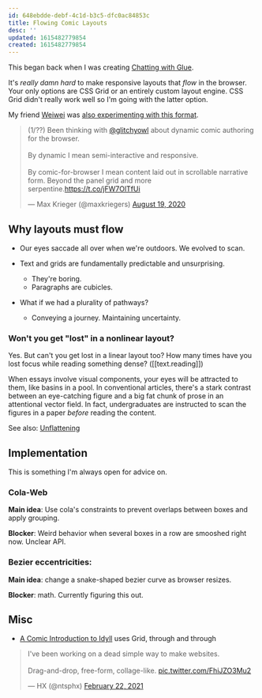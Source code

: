 ```yaml
---
id: 648ebdde-debf-4c1d-b3c5-dfc0ac84853c
title: Flowing Comic Layouts
desc: ''
updated: 1615482779854
created: 1615482779854
---
```

This began back when I was creating [Chatting with Glue](https://a9.io/glue-comic).

It's _really damn hard_ to make responsive layouts that _flow_ in the browser. Your only options are CSS Grid or an entirely custom layout engine. CSS Grid didn't really work well so I'm going with the latter option.

My friend [Weiwei](https://weiweihsu.com/) was [also experimenting with this format](https://weiweihsu.com/comic).

<blockquote class="twitter-tweet"><p lang="en" dir="ltr">(1/??) Been thinking with <a href="https://twitter.com/glitchyowl?ref_src=twsrc%5Etfw">@glitchyowl</a> about dynamic comic authoring for the browser.<br><br>By dynamic I mean semi-interactive and responsive.<br><br>By comic-for-browser I mean content laid out in scrollable narrative form. Beyond the panel grid and more serpentine.<a href="https://t.co/jFW7OlTfUi">https://t.co/jFW7OlTfUi</a></p>&mdash; Max Krieger (@maxkriegers) <a href="https://twitter.com/maxkriegers/status/1295952957847089152?ref_src=twsrc%5Etfw">August 19, 2020</a></blockquote> <script async src="https://platform.twitter.com/widgets.js" charset="utf-8"></script>

## Why layouts must flow

- Our eyes saccade all over when we're outdoors. We evolved to scan.

- Text and grids are fundamentally predictable and unsurprising.

  - They're boring.
  - Paragraphs are cubicles.

- What if we had a plurality of pathways?
  - Conveying a journey. Maintaining uncertainty.

### Won't you get "lost" in a nonlinear layout?

Yes. But can't you get lost in a linear layout too? How many times have you lost focus while reading something dense? ([[text.reading]])

When essays involve visual components, your eyes will be attracted to them, like basins in a pool. In conventional articles, there's a stark contrast between an eye-catching figure and a big fat chunk of prose in an attentional vector field. In fact, undergraduates are instructed to scan the figures in a paper _before_ reading the content.

See also: [Unflattening](https://www.hup.harvard.edu/catalog.php?isbn=9780674744431)

## Implementation

This is something I'm always open for advice on.

### Cola-Web

**Main idea**: Use cola's constraints to prevent overlaps between boxes and apply grouping.

**Blocker**: Weird behavior when several boxes in a row are smooshed right now. Unclear API.

### Bezier eccentricities:

**Main idea**: change a snake-shaped bezier curve as browser resizes.

**Blocker**: math. Currently figuring this out.

## Misc

- [A Comic Introduction to Idyll](https://mathisonian.github.io/idyll-comic/) uses Grid, through and through

<blockquote class="twitter-tweet"><p lang="en" dir="ltr">I&#39;ve been working on a dead simple way to make websites. <br><br>Drag-and-drop, free-form, collage-like. <a href="https://t.co/FhiJZO3Mu2">pic.twitter.com/FhiJZO3Mu2</a></p>&mdash; HX (@ntsphx) <a href="https://twitter.com/ntsphx/status/1363747307129212929?ref_src=twsrc%5Etfw">February 22, 2021</a></blockquote> <script async src="https://platform.twitter.com/widgets.js" charset="utf-8"></script>

[//begin]: # "Autogenerated link references for markdown compatibility"

[better-reading]: better-reading.md "Reading, but good"

[//end]: # "Autogenerated link references"

